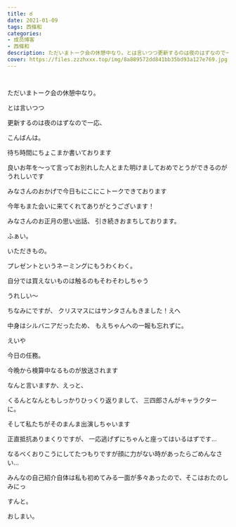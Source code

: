 ```yaml
---
title: ఠ
date: 2021-01-09
tags: 西條和
categories: 
- 成员博客
- 西條和
description: ただいまトーク会の休憩中なり。とは言いつつ更新するのは夜のはずなので一応、こんばんは。...
cover: https://files.zzzhxxx.top/img/8a889572dd841bb35bd93a127e769.jpg 
---
```


        ﻿
















ただいまトーク会の休憩中なり。
























とは言いつつ





更新するのは夜のはずなので一応、

こんばんは。


















待ち時間にちょこまか書いております













良いお年を〜って言ってお別れした人とまた明けましておめでとうができるのがうれしいです













みなさんのおかげで今日もにこにこトークできております






今年もまた会いに来てくれてありがとうございます！






みなさんのお正月の思い出話、
引き続きおまちしております。




















ふぁい。
















いただきもの。












プレゼントというネーミングにもうわくわく。













自分では買えないものは触るのもそわそわしちゃう












うれしい〜
















ちなみにですが、
クリスマスにはサンタさんもきました！えへ













中身はシルバニアだったため、
もえちゃんへの一報も忘れずに。





























えいや







今日の任務。





今晩から検算中なるものが放送されます















なんと言いますか、えっと、





くるんとなんともしっかりひっくり返りまして、
三四郎さんがキャラクターに。




そして私たちがそのまんま出演しちゃいます


















正直抵抗ありまくりですが、
一応逃げずにちゃんと座ってはいるはずです…











なるべくおりこうにしてたつもりですが顔に力がない時があったらごめんなさい…












みんなの自己紹介自体は私も初めてみる一面が多々あったので、そこはおたのしみにっ


















すんと。












おしまい。


